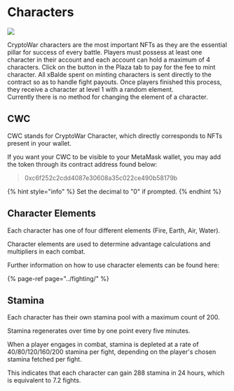 # Characters

![](https://github.com/ElasticBTC-XBT/CryptoWar-Wiki/tree/3b019ad181617871935f37f99d835907c5a0307a/.gitbook/assets/characters.png)

CryptoWar characters are the most important NFTs as they are the essential pillar for success of every battle. Players must possess at least one character in their account and each account can hold a maximum of 4 characters.
Click on the button in the Plaza tab to pay for the fee to mint character. All xBalde spent on minting characters is sent directly to the contract so as to handle fight payouts. Once players finished this process, they receive a character at level 1 with a random element.  
Currently there is no method for changing the element of a character.


## CWC

CWC stands for CryptoWar Character, which directly corresponds to NFTs present in your wallet.

If you want your CWC to be visible to your MetaMask wallet, you may add the token through its contract address found below:

> 0xc6f252c2cdd4087e30608a35c022ce490b58179b

{% hint style="info" %}
Set the decimal to "0" if prompted.
{% endhint %}

## Character Elements

Each character has one of four different elements (Fire, Earth, Air, Water).

Character elements are used to determine advantage calculations and multipliers in each combat.

Further information on how to use character elements can be found here:


{% page-ref page="../fighting/" %}

## Stamina

Each character has their own stamina pool with a maximum count of 200.

Stamina regenerates over time by one point every five minutes.

When a player engages in combat, stamina is depleted at a rate of 40/80/120/160/200 stamina per fight, depending on the player's chosen stamina fetched per fight.

This indicates that each character can gain 288 stamina in 24 hours, which is equivalent to 7.2 fights.

